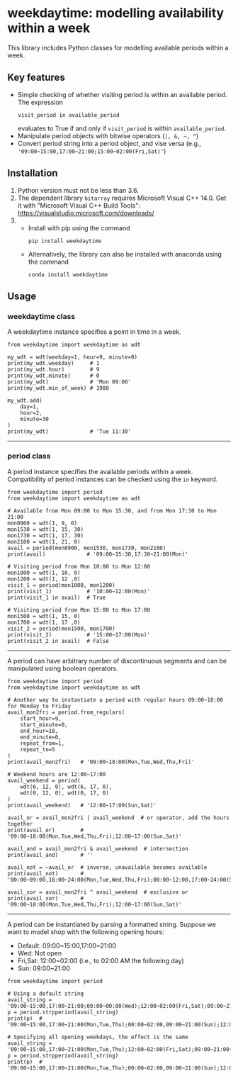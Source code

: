 # weekdaytime: modelling availability within a week
This library includes Python classes for modelling available periods within a week.

## Key features
- Simple checking of whether visiting period is within an available period. The expression
    ```
    visit_period in available_period
    ```
    evaluates to True if and only if ```visit_period``` is within ```available_period```.
- Manipulate period objects with bitwise operators (```|, &, ~, ^```)
- Convert period string into a period object, and vise versa (e.g., `'09:00~15:00,17:00~21:00;15:00~02:00(Fri,Sat)'`)

## Installation
1. Python version must not be less than 3.6.
2. The dependent library `bitarray` requires Microsoft Visual C++ 14.0. Get it with "Microsoft Visual C++ Build Tools": https://visualstudio.microsoft.com/downloads/
3. 
    - Install with pip using the command
        ```
        pip install weekdaytime
        ```
    - Alternatively, the library can also be installed with anaconda using the command
        ```
        conda install weekdaytime
        ```

## Usage
### weekdaytime class
A weekdaytime instance specifies a point in time in a week.
```
from weekdaytime import weekdaytime as wdt

my_wdt = wdt(weekday=1, hour=9, minute=0)
print(my_wdt.weekday)     # 1
print(my_wdt.hour)        # 9
print(my_wdt.minute)      # 0
print(my_wdt)             # 'Mon 09:00'
print(my_wdt.min_of_week) # 1980

my_wdt.add(
    day=1, 
    hour=2, 
    minute=30
)
print(my_wdt)             # 'Tue 11:30'
```
---
### period class
A period instance specifies the available periods within a week. Compatibility of period instances can be checked using the `in` keyword.
```
from weekdaytime import period
from weekdaytime import weekdaytime as wdt

# Available from Mon 09:00 to Mon 15:30, and from Mon 17:30 to Mon 21:00
mon0900 = wdt(1, 9, 0)
mon1530 = wdt(1, 15, 30)
mon1730 = wdt(1, 17, 30)
mon2100 = wdt(1, 21, 0)
avail = period(mon0900, mon1530, mon1730, mon2100)
print(avail)             # '09:00~15:30,17:30~21:00(Mon)'

# Visiting period from Mon 10:00 to Mon 12:00
mon1000 = wdt(1, 10, 0)
mon1200 = wdt(1, 12 ,0)
visit_1 = period(mon1000, mon1200)
print(visit_1)           # '10:00~12:00(Mon)'
print(visit_1 in avail)  # True

# Visiting period from Mon 15:00 to Mon 17:00
mon1500 = wdt(1, 15, 0)
mon1700 = wdt(1, 17 ,0)
visit_2 = period(mon1500, mon1700)
print(visit_2)           # '15:00~17:00(Mon)'
print(visit_2 in avail)  # False
```
---
A period can have arbitrary number of discontinuous segments and can be manipulated using boolean operators.
```
from weekdaytime import period
from weekdaytime import weekdaytime as wdt

# Another way to instantiate a period with regular hours 09:00~18:00 for Monday to Friday
avail_mon2fri = period.from_regulars(
    start_hour=9,
    start_minute=0,
    end_hour=18,
    end_minute=0,
    repeat_from=1,
    repeat_to=5
)
print(avail_mon2fri)   # '09:00~18:00(Mon,Tue,Wed,Thu,Fri)'

# Weekend hours are 12:00~17:00
avail_weekend = period(
    wdt(6, 12, 0), wdt(6, 17, 0),
    wdt(0, 12, 0), wdt(0, 17, 0)
)
print(avail_weekend)   # '12:00~17:00(Sun,Sat)'

avail_or = avail_mon2fri | avail_weekend  # or operator, add the hours together
print(avail_or)        # '09:00~18:00(Mon,Tue,Wed,Thu,Fri);12:00~17:00(Sun,Sat)'

avail_and = avail_mon2fri & avail_weekend  # intersection
print(avail_and)       # ''

avail_not = ~avail_or  # inverse, unavailable becomes available
print(avail_not)       # '00:00~09:00,18:00~24:00(Mon,Tue,Wed,Thu,Fri);00:00~12:00,17:00~24:00(Sun,Sat)'

avail_xor = avail_mon2fri ^ avail_weekend  # exclusive or
print(avail_xor)       # '09:00~18:00(Mon,Tue,Wed,Thu,Fri);12:00~17:00(Sun,Sat)'
```
---
A period can be instantiated by parsing a formatted string. Suppose we want to model shop with the following opening hours:
- Default: 09:00\~15:00,17:00\~21:00
- Wed:     Not open
- Fri,Sat: 12:00~02:00 (i.e., to 02:00 AM the following day)
- Sun:     09:00~21:00
```
from weekdaytime import period

# Using a default string
avail_string = '09:00~15:00,17:00~21:00;00:00~00:00(Wed);12:00~02:00(Fri,Sat);09:00~21:00(Sun)'
p = period.strpperiod(avail_string)
print(p)  # '09:00~15:00,17:00~21:00(Mon,Tue,Thu);00:00~02:00,09:00~21:00(Sun);12:00~24:00(Fri);00:00~02:00,12:00~24:00(Sat)'

# Specifying all opening weekdays, the effect is the same
avail_string = '09:00~15:00,17:00~21:00(Mon,Tue,Thu);12:00~02:00(Fri,Sat);09:00~21:00(Sun)'
p = period.strpperiod(avail_string)
print(p)  # '09:00~15:00,17:00~21:00(Mon,Tue,Thu);00:00~02:00,09:00~21:00(Sun);12:00~24:00(Fri);00:00~02:00,12:00~24:00(Sat)'
```